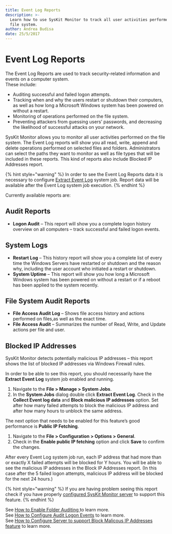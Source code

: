 ```yaml
---
title: Event Log Reports
description: >-
  Learn how to use SysKit Monitor to track all user activities performed on the
  file system.
author: Andrea Budisa
date: 25/5/2017
---
```


# Event Log Reports

The Event Log Reports are used to track security-related information and events on a computer system.  
These include:

* Auditing successful and failed logon attempts.
* Tracking when and why the users restart or shutdown their computers, as well as how long a Microsoft Windows system has been powered on without a restart.
* Monitoring of operations performed on the file system.
* Preventing attackers from guessing users’ passwords, and decreasing the likelihood of successful attacks on your network.

SysKit Monitor allows you to monitor all user activities performed on the file system. The Event Log reports will show you all read, write, append and delete operations performed on selected files and folders. Administrators can select the paths they want to monitor as well as file types that will be included in these reports. This kind of reports also include Blocked IP Addresses report.

{% hint style="warning" %}
In order to see the Event Log Reports data it is necessary to configure [Extract Event Log](../backstage-screen/configuration/options.md#extract-event-log) system job. Report data will be available after the Event Log system job execution.
{% endhint %}

Currently available reports are:

## Audit Reports

* **Logon Audit** – This report will show you a complete logon history overview on all computers – track successful and failed logon events.

## System Logs

* **Restart Log** – This history report will show you a complete list of every time the Windows Servers have restarted or shutdown and the reason why, including the user account who initiated a restart or shutdown.
* **System Uptime** – This report will show you how long a Microsoft Windows system has been powered on without a restart or if a reboot has been applied to the system recently.

## File System Audit Reports

* **File Access Audit Log** – Shows file access history and actions performed on files,as well as the exact time.
* **File Access Audit** – Summarizes the number of Read, Write, and Update actions per file and user.

## Blocked IP Addresses

SysKit Monitor detects potentially malicious IP addresses – this report shows the list of blocked IP addresses via Windows Firewall rules.

In order to be able to see this report, you should necessarily have the **Extract Event Log** system job enabled and running.

1. Navigate to the **File &gt; Manage &gt; System Jobs**.
2. In the **System Jobs** dialog double click **Extract Event Log**. Check in the **Collect Event log data** and **Block malicious IP addresses** option. Set after how many failed attempts to block the malicious IP address and after how many hours to unblock the same address.

The next option that needs to be enabled for this feature’s good performance is **Public IP Fetching**.

1. Navigate to the **File &gt; Configuration &gt; Options &gt; General**.
2. Check in the **Enable public IP fetching** option and click **Save** to confirm the changes.

After every Event Log system job run, each IP address that had more than or exactly X failed attempts will be blocked for Y hours. You will be able to see the malicious IP addresses in the Block IP Addresses report. \(In this case after the 5 failed logon attempts, malicious IP address will be blocked for the next 24 hours.\)

{% hint style="warning" %}
If you are having problem seeing this report check if you have properly [configured SysKit Monitor server](../../how-to/audit-events/configure-block-malicious-ip-addresses-feature.md) to support this feature.
{% endhint %}

See [How to Enable Folder Auditing ](../../how-to/audit-events/enable-folder-auditing.md)to learn more.  
See [How to Configure Audit Logon Events](../../how-to/audit-events/configure-audit-logon-events.md) to learn more.  
See [How to Configure Server to support Block Malicous IP Addresses feature](../../how-to/audit-events/configure-block-malicious-ip-addresses-feature.md) to learn more.

